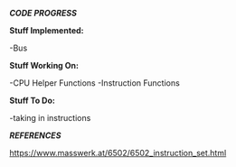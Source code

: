 ***CODE PROGRESS***

**Stuff Implemented:**

-Bus


**Stuff Working On:**


-CPU Helper Functions
-Instruction Functions



**Stuff To Do:**

-taking in instructions




***REFERENCES***

https://www.masswerk.at/6502/6502_instruction_set.html

